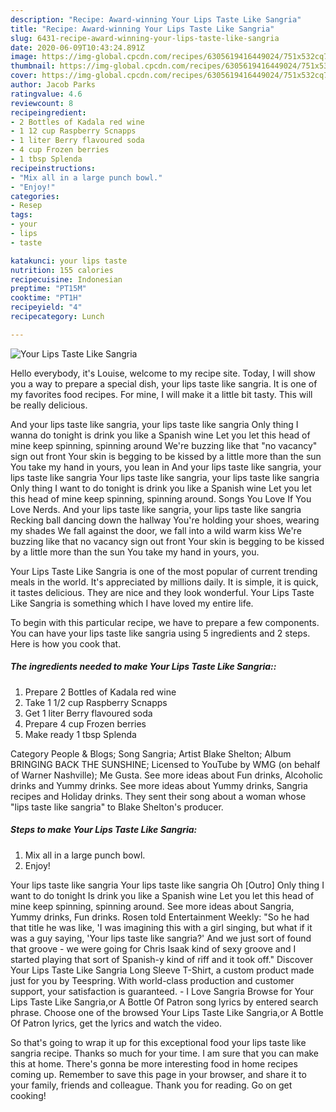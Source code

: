 ```yaml
---
description: "Recipe: Award-winning Your Lips Taste Like Sangria"
title: "Recipe: Award-winning Your Lips Taste Like Sangria"
slug: 6431-recipe-award-winning-your-lips-taste-like-sangria
date: 2020-06-09T10:43:24.891Z
image: https://img-global.cpcdn.com/recipes/6305619416449024/751x532cq70/your-lips-taste-like-sangria-recipe-main-photo.jpg
thumbnail: https://img-global.cpcdn.com/recipes/6305619416449024/751x532cq70/your-lips-taste-like-sangria-recipe-main-photo.jpg
cover: https://img-global.cpcdn.com/recipes/6305619416449024/751x532cq70/your-lips-taste-like-sangria-recipe-main-photo.jpg
author: Jacob Parks
ratingvalue: 4.6
reviewcount: 8
recipeingredient:
- 2 Bottles of Kadala red wine
- 1 12 cup Raspberry Scnapps
- 1 liter Berry flavoured soda
- 4 cup Frozen berries
- 1 tbsp Splenda
recipeinstructions:
- "Mix all in a large punch bowl."
- "Enjoy!"
categories:
- Resep
tags:
- your
- lips
- taste

katakunci: your lips taste
nutrition: 155 calories
recipecuisine: Indonesian
preptime: "PT15M"
cooktime: "PT1H"
recipeyield: "4"
recipecategory: Lunch

---
```



![Your Lips Taste Like Sangria](https://img-global.cpcdn.com/recipes/6305619416449024/751x532cq70/your-lips-taste-like-sangria-recipe-main-photo.jpg)

Hello everybody, it's Louise, welcome to my recipe site. Today, I will show you a way to prepare a special dish, your lips taste like sangria. It is one of my favorites food recipes. For mine, I will make it a little bit tasty. This will be really delicious.

And your lips taste like sangria, your lips taste like sangria Only thing I wanna do tonight is drink you like a Spanish wine Let you let this head of mine keep spinning, spinning around We&#39;re buzzing like that &#34;no vacancy&#34; sign out front Your skin is begging to be kissed by a little more than the sun You take my hand in yours, you lean in And your lips taste like sangria, your lips taste like sangria Your lips taste like sangria, your lips taste like sangria Only thing I want to do tonight is drink you like a Spanish wine Let you let this head of mine keep spinning, spinning around. Songs You Love If You Love Nerds. And your lips taste like sangria, your lips taste like sangria Recking ball dancing down the hallway You&#39;re holding your shoes, wearing my shades We fall against the door, we fall into a wild warm kiss We&#39;re buzzing like that no vacancy sign out front Your skin is begging to be kissed by a little more than the sun You take my hand in yours, you.

Your Lips Taste Like Sangria is one of the most popular of current trending meals in the world. It's appreciated by millions daily. It is simple, it is quick, it tastes delicious. They are nice and they look wonderful. Your Lips Taste Like Sangria is something which I have loved my entire life.


To begin with this particular recipe, we have to prepare a few components. You can have your lips taste like sangria using 5 ingredients and 2 steps. Here is how you cook that.

##### The ingredients needed to make Your Lips Taste Like Sangria::

1. Prepare 2 Bottles of Kadala red wine
1. Take 1 1/2 cup Raspberry Scnapps
1. Get 1 liter Berry flavoured soda
1. Prepare 4 cup Frozen berries
1. Make ready 1 tbsp Splenda


Category People &amp; Blogs; Song Sangria; Artist Blake Shelton; Album BRINGING BACK THE SUNSHINE; Licensed to YouTube by WMG (on behalf of Warner Nashville); Me Gusta. See more ideas about Fun drinks, Alcoholic drinks and Yummy drinks. See more ideas about Yummy drinks, Sangria recipes and Holiday drinks. They sent their song about a woman whose &#34;lips taste like sangria&#34; to Blake Shelton&#39;s producer. 

##### Steps to make Your Lips Taste Like Sangria:

1. Mix all in a large punch bowl.
1. Enjoy!


Your lips taste like sangria Your lips taste like sangria Oh [Outro] Only thing I want to do tonight Is drink you like a Spanish wine Let you let this head of mine keep spinning, spinning around. See more ideas about Sangria, Yummy drinks, Fun drinks. Rosen told Entertainment Weekly: &#34;So he had that title he was like, &#39;I was imagining this with a girl singing, but what if it was a guy saying, &#39;Your lips taste like sangria?&#39; And we just sort of found that groove - we were going for Chris Isaak kind of sexy groove and I started playing that sort of Spanish-y kind of riff and it took off.&#34; Discover Your Lips Taste Like Sangria Long Sleeve T-Shirt, a custom product made just for you by Teespring. With world-class production and customer support, your satisfaction is guaranteed. - I Love Sangria Browse for Your Lips Taste Like Sangria,or A Bottle Of Patron song lyrics by entered search phrase. Choose one of the browsed Your Lips Taste Like Sangria,or A Bottle Of Patron lyrics, get the lyrics and watch the video. 

So that's going to wrap it up for this exceptional food your lips taste like sangria recipe. Thanks so much for your time. I am sure that you can make this at home. There's gonna be more interesting food in home recipes coming up. Remember to save this page in your browser, and share it to your family, friends and colleague. Thank you for reading. Go on get cooking!
